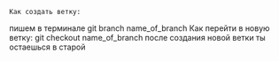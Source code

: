     Как создать ветку:
пишем в терминале git branch name_of_branch
    Как перейти в новую ветку:
git checkout name_of_branch
после создания новой ветки ты остаешься в старой